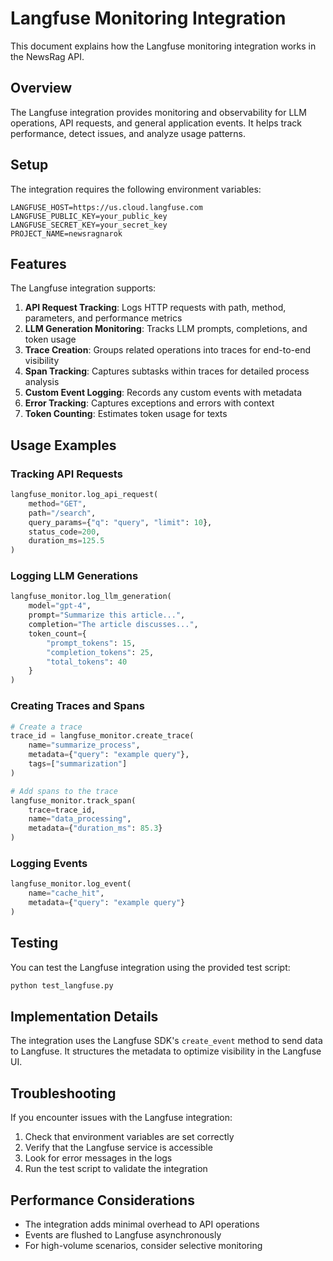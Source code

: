 # Langfuse Monitoring Integration

This document explains how the Langfuse monitoring integration works in the NewsRag API.

## Overview

The Langfuse integration provides monitoring and observability for LLM operations, API requests, and general application events. It helps track performance, detect issues, and analyze usage patterns.

## Setup

The integration requires the following environment variables:

```
LANGFUSE_HOST=https://us.cloud.langfuse.com
LANGFUSE_PUBLIC_KEY=your_public_key
LANGFUSE_SECRET_KEY=your_secret_key
PROJECT_NAME=newsragnarok
```

## Features

The Langfuse integration supports:

1. **API Request Tracking**: Logs HTTP requests with path, method, parameters, and performance metrics
2. **LLM Generation Monitoring**: Tracks LLM prompts, completions, and token usage
3. **Trace Creation**: Groups related operations into traces for end-to-end visibility
4. **Span Tracking**: Captures subtasks within traces for detailed process analysis
5. **Custom Event Logging**: Records any custom events with metadata
6. **Error Tracking**: Captures exceptions and errors with context
7. **Token Counting**: Estimates token usage for texts

## Usage Examples

### Tracking API Requests

```python
langfuse_monitor.log_api_request(
    method="GET",
    path="/search",
    query_params={"q": "query", "limit": 10},
    status_code=200,
    duration_ms=125.5
)
```

### Logging LLM Generations

```python
langfuse_monitor.log_llm_generation(
    model="gpt-4",
    prompt="Summarize this article...",
    completion="The article discusses...",
    token_count={
        "prompt_tokens": 15,
        "completion_tokens": 25,
        "total_tokens": 40
    }
)
```

### Creating Traces and Spans

```python
# Create a trace
trace_id = langfuse_monitor.create_trace(
    name="summarize_process",
    metadata={"query": "example query"},
    tags=["summarization"]
)

# Add spans to the trace
langfuse_monitor.track_span(
    trace=trace_id,
    name="data_processing",
    metadata={"duration_ms": 85.3}
)
```

### Logging Events

```python
langfuse_monitor.log_event(
    name="cache_hit",
    metadata={"query": "example query"}
)
```

## Testing

You can test the Langfuse integration using the provided test script:

```bash
python test_langfuse.py
```

## Implementation Details

The integration uses the Langfuse SDK's `create_event` method to send data to Langfuse. It structures the metadata to optimize visibility in the Langfuse UI.

## Troubleshooting

If you encounter issues with the Langfuse integration:

1. Check that environment variables are set correctly
2. Verify that the Langfuse service is accessible
3. Look for error messages in the logs
4. Run the test script to validate the integration

## Performance Considerations

- The integration adds minimal overhead to API operations
- Events are flushed to Langfuse asynchronously
- For high-volume scenarios, consider selective monitoring
